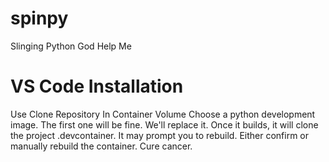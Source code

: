 # spinpy
Slinging Python God Help Me

# VS Code Installation

Use Clone Repository In Container Volume
Choose a python development image.  The first one will be fine.  We'll replace it.
Once it builds, it will clone the project .devcontainer.  It may prompt you to rebuild.  Either confirm or manually rebuild the container.
Cure cancer.
